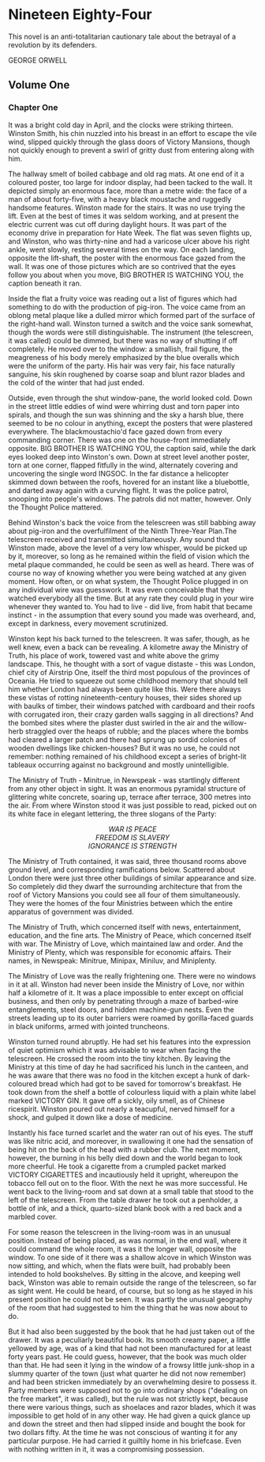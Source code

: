 # Nineteen Eighty-Four

This novel is an anti-totalitarian cautionary tale about the betrayal of a revolution by its defenders.

GEORGE ORWELL

## Volume One

### Chapter One

It was a bright cold day in April, and the clocks were striking thirteen. Winston Smith, his chin nuzzled into his breast in an effort to escape the vile wind, slipped quickly through the glass doors of Victory Mansions, though not quickly enough to prevent a swirl of gritty dust from entering along with him.

The hallway smelt of boiled cabbage and old rag mats. At one end of it a coloured poster, too large for indoor display, had been tacked to the wall. It depicted simply an enormous face, more than a metre wide: the face of a man of about forty-five, with a heavy black moustache and ruggedly handsome features. Winston made for the stairs. It was no use trying the lift. Even at the best of times it was seldom working, and at present the electric current was cut off during daylight hours. It was part of the economy drive in preparation for Hate Week. The flat was seven flights up, and Winston, who was thirty-nine and had a varicose ulcer above his right ankle, went slowly, resting several times on the way. On each landing, opposite the lift-shaft, the poster with the enormous face gazed from the wall. It was one of those pictures which are so contrived that the eyes follow you about when you move, BIG BROTHER IS WATCHING YOU, the caption beneath it ran.

Inside the flat a fruity voice was reading out a list of figures which had something to do with the production of pig-iron. The voice came from an oblong metal plaque like a dulled mirror which formed part of the surface of the right-hand wall. Winston turned a switch and the voice sank somewhat, though the words were still distinguishable. The instrument (the telescreen, it was called) could be dimmed, but there was no way of shutting if off completely. He moved over to the window: a smallish, frail figure, the meagreness of his body merely emphasized by the blue overalls which were the uniform of the party. His hair was very fair, his face naturally sanguine, his skin roughened by coarse soap and blunt razor blades and the cold of the winter that had just ended.

Outside, even through the shut window-pane, the world looked cold. Down in the street little eddies of wind were whirring dust and torn paper into spirals, and though the sun was shinning and the sky a harsh blue, there seemed to be no colour in anything, except the posters that were plastered everywhere. The blackmoustachio'd face gazed down from every commanding corner. There was one on the house-front immediately opposite. BIG BROTHER IS WATCHING YOU, the caption said, while the dark eyes looked deep into Winston's own. Down at street level another poster, torn at one corner, flapped fitfully in the wind, alternately covering and uncovering the single word INGSOC. In the far distance a helicopter skimmed down between the roofs, hovered for an instant like a bluebottle, and darted away again with a curving flight. It was the police patrol, snooping into people's windows. The patrols did not matter, however. Only the Thought Police mattered.

Behind Winston's back the voice from the telescreen was still babbing away about pig-iron and the overfulfilment of the Ninth Three-Year Plan.The telescreen received and transmitted simultaneously. Any sound that Winston made, above the level of a very low whisper, would be picked up by it, moreover, so long as he remained within the field of vision which the metal plaque commanded, he could be seen as well as heard. There was of course no way of knowing whether you were being watched at any given moment. How often, or on what system, the Thought Police plugged in on any individual wire was guesswork. It was even conceivable that they watched everybody all the time. But at any rate they could plug in your wire whenever they wanted to. You had to live - did live, from habit that became instinct - in the assumption that every sound you made was overheard, and, except in darkness, every movement scrutinized.

Winston kept his back turned to the telescreen. It was safer, though, as he well knew, even a back can be revealing. A kilometre away the Ministry of Truth, his place of work, towered vast and white above the grimy landscape. This, he thought with a sort of vague distaste - this was London, chief city of Airstrip One, itself the third most populous of the provinces of Oceania. He tried to squeeze out some childhood memory that should tell him whether London had always been quite like this. Were there always these vistas of rotting nineteenth-century houses, their sides shored up with baulks of timber, their windows patched with cardboard and their roofs with corrugated iron, their crazy garden walls sagging in all directions? And the bombed sites where the plaster dust swirled in the air and the willow-herb straggled over the heaps of rubble; and the places where the bombs had cleared a larger patch and there had sprung up sordid colonies of wooden dwellings like chicken-houses? But it was no use, he could not remember: nothing remained of his childhood except a series of bright-lit tableaux occurring against no background and mostly unintelligible.

The Ministry of Truth - Minitrue, in Newspeak - was startlingly different from any other object in sight. It was an enormous pyramidal structure of glittering white concrete, soaring up, terrace after terrace, 300 metres into the air. From where Winston stood it was just possible to read, picked out on its white face in elegant lettering, the three slogans of the Party:

<p style="text-align:center;font-style:italic">
WAR IS PEACE<br>
FREEDOM IS SLAVERY<br>
IGNORANCE IS STRENGTH
</p>

The Ministry of Truth contained, it was said, three thousand rooms above ground level, and corresponding ramifications below. Scattered about London there were just three other buildings of similar appearance and size. So completely did they dwarf the surrounding architecture that from the roof of Victory Mansions you could see all four of them simultaneously. They were the homes of the four Ministries between which the entire apparatus of government was divided.

The Ministry of Truth, which concerned itself with news, entertainment, education, and the fine arts. The Ministry of Peace, which concerned itself with war. The Ministry of Love, which maintained law and order. And the Ministry of Plenty, which was responsible for economic affairs. Their names, in Newspeak: Minitrue, Minipax, Miniluv, and Miniplenty.

The Ministry of Love was the really frightening one. There were no windows in it at all. Winston had never been inside the Ministry of Love, nor within half a kilometre of it. It was a place impossible to enter except on official business, and then only by penetrating through a maze of barbed-wire entanglements, steel doors, and hidden machine-gun nests. Even the streets leading up to its outer barriers were roamed by gorilla-faced guards in black uniforms, armed with jointed truncheons.

Winston turned round abruptly. He had set his features into the expression of quiet optimism which it was advisable to wear when facing the telescreen. He crossed the room into the tiny kitchen. By leaving the Ministry at this time of day he had sacrificed his lunch in the canteen, and he was aware that there was no food in the kitchen except a hunk of dark-coloured bread which had got to be saved for tomorrow's breakfast. He took down from the shelf a bottle of colourless liquid with a plain white label marked VICTORY GIN. It gave off a sickly, oily smell, as of Chinese ricespirit. Winston poured out nearly a teacupful, nerved himself for a shock, and gulped it down like a dose of medicine.

Instantly his face turned scarlet and the water ran out of his eyes. The stuff was like nitric acid, and moreover, in swallowing it one had the sensation of being hit on the back of the head with a rubber club. The next moment, however, the burning in his belly died down and the world began to look more cheerful. He took a cigarette from a crumpled packet marked VICTORY CIGARETTES and incautiously held it upright, whereupon the tobacco fell out on to the floor. With the next he was more successful. He went back to the living-room and sat down at a small table that stood to the left of the telescreen. From the table drawer he took out a penholder, a bottle of ink, and a thick, quarto-sized blank book with a red back and a marbled cover.

For some reason the telescreen in the living-room was in an unusual position. Instead of being placed, as was normal, in the end wall, where it could command the whole room, it was it the longer wall, opposite the window. To one side of it there was a shallow alcove in which Winston was now sitting, and which, when the flats were built, had probably been intended to hold bookshelves. By sitting in the alcove, and keeping well back, Winston was able to remain outside the range of the telescreen, so far as sight went. He could be heard, of course, but so long as he stayed in his present position he could not be seen. It was partly the unusual geography of the room that had suggested to him the thing that he was now about to do.

But it had also been suggested by the book that he had just taken out of the drawer. It was a peculiarly beautiful book. Its smooth creamy paper, a little yellowed by age, was of a kind that had not been manufactured for at least forty years past. He could guess, however, that the book was much older than that. He had seen it lying in the window of a frowsy little junk-shop in a slummy quarter of the town (just what quarter he did not now remember) and had been stricken immediately by an overwhelming desire to possess it. Party members were supposed not to go into ordinary shops ("dealing on the free market", it was called), but the rule was not strictly kept, because there were various things, such as shoelaces and razor blades, which it was impossible to get hold of in any other way. He had given a quick glance up and down the street and then had slipped inside and bought the book for two dollars fifty. At the time he was not conscious of wanting it for any particular purpose. He had carried it guiltily home in his briefcase. Even with nothing written in it, it was a compromising possession.
